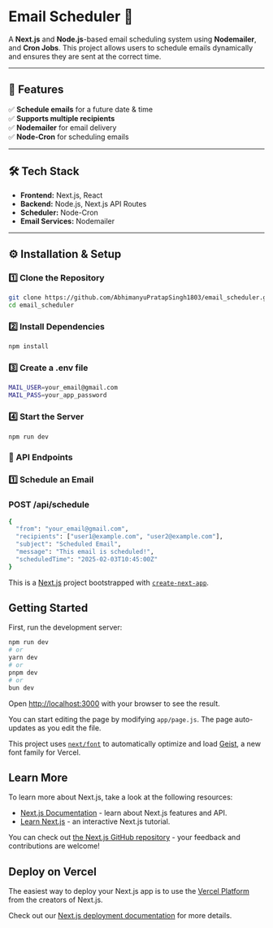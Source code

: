 # Email Scheduler 📧

A **Next.js** and **Node.js**-based email scheduling system using **Nodemailer**, and **Cron Jobs**. This project allows users to schedule emails dynamically and ensures they are sent at the correct time.

---

## 🚀 Features

✅ **Schedule emails** for a future date & time  
✅ **Supports multiple recipients**  
✅ **Nodemailer** for email delivery  
✅ **Node-Cron** for scheduling emails  


---

## 🛠️ Tech Stack

- **Frontend:** Next.js, React  
- **Backend:** Node.js, Next.js API Routes  
- **Scheduler:** Node-Cron  
- **Email Services:** Nodemailer 


---

## ⚙️ Installation & Setup

### 1️⃣ Clone the Repository  
```sh
git clone https://github.com/AbhimanyuPratapSingh1803/email_scheduler.git
cd email_scheduler
```
### 2️⃣ Install Dependencies
```sh
npm install
```

### 3️⃣ Create a .env file
```sh
MAIL_USER=your_email@gmail.com
MAIL_PASS=your_app_password
```

### 4️⃣ Start the Server
```sh
npm run dev
```

### 📡 API Endpoints
### 1️⃣ Schedule an Email
### POST /api/schedule
```sh
{
  "from": "your_email@gmail.com",
  "recipients": ["user1@example.com", "user2@example.com"],
  "subject": "Scheduled Email",
  "message": "This email is scheduled!",
  "scheduledTime": "2025-02-03T10:45:00Z"
}
```

This is a [Next.js](https://nextjs.org) project bootstrapped with [`create-next-app`](https://github.com/vercel/next.js/tree/canary/packages/create-next-app).

## Getting Started

First, run the development server:

```bash
npm run dev
# or
yarn dev
# or
pnpm dev
# or
bun dev
```

Open [http://localhost:3000](http://localhost:3000) with your browser to see the result.

You can start editing the page by modifying `app/page.js`. The page auto-updates as you edit the file.

This project uses [`next/font`](https://nextjs.org/docs/app/building-your-application/optimizing/fonts) to automatically optimize and load [Geist](https://vercel.com/font), a new font family for Vercel.

## Learn More

To learn more about Next.js, take a look at the following resources:

- [Next.js Documentation](https://nextjs.org/docs) - learn about Next.js features and API.
- [Learn Next.js](https://nextjs.org/learn) - an interactive Next.js tutorial.

You can check out [the Next.js GitHub repository](https://github.com/vercel/next.js) - your feedback and contributions are welcome!

## Deploy on Vercel

The easiest way to deploy your Next.js app is to use the [Vercel Platform](https://vercel.com/new?utm_medium=default-template&filter=next.js&utm_source=create-next-app&utm_campaign=create-next-app-readme) from the creators of Next.js.

Check out our [Next.js deployment documentation](https://nextjs.org/docs/app/building-your-application/deploying) for more details.
